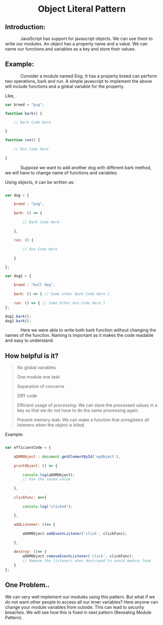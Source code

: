 <h1 align = "center">Object Literal Pattern</h1>
<h2> Introduction: </h2>
<p style = "text-indent: 10%">JavaScript has support for javascript objects. We can use them to write our modules. An object has a property name and a value. We can name our functions and variables as a key and store their values.</p>

<h2> Example: </h2>

<p style = "text-indent: 10%">Consider a module named Dog. It has a property breed can perform two operations, bark and run.
A simple javascript to implement the above will include functions and a global variable for the property.</p>
Like,

```js
var breed = "pug";

function bark() {
	
    // Bark Code Here

}

function run() {
	
    // Run Code Here
    
}

```

<p style = "text-indent: 10%">Suppose we want to add another dog with different bark method, we will have to change name of functions and variables.</p>

Using objects, it can be written as:

```js

var dog = {

	breed : "pug",
    
    bark: () => {
    	
        // Bark Code Here
        
    },
    
    run: () {
    
    	// Run Code Here
        
    }

};

var dog2 = {
	
    breed : "bull dog",
    
    bark: () => { // Some other Bark Code Here },
    
    run: () => { // Some Other Run Code Here }
};

dog1.bark();
dog2.bark();

```

<p style = "text-indent: 10%">Here we were able to write both bark function without changing the names of the function. Naming is important as it makes the code readable and easy to understand.</p>

<h2> How helpful is it? </h2>

>No global variables
>
>One module one task
>
>Separation of concerns
>
>DRY code
>
>Efficient usage of processing: We can store the processed values in a key so that we do not have to do the same processing again.
>
>Prevent memory leak: We can make a function that unregisters all listeners when the object is killed.

Example:
```js

var efficientCode = {
	
    aDOMObject : document.getElementById('myObject'),
    
    printObject: () => {
    
    	console.log(aDOMObject);
        // Use the saved value
        
    },
    
    clickFunc: e=>{
    
    	console.log("clicked");
        
    },
    
    addListener: ()=> {
    
    	aDOMObject.addEventListener('click', clickFunc);
        
    },
    
    destroy: ()=> {
    	aDOMObject.removeEventListener('click', clickFunc);
        // Remove the listeners when destroyed to avoid memory leak
    }
};

```

<h2> One Problem..</h2>

We can very well implement our modules using this pattern. But what if we do not want other people to access all our inner variables? Here anyone can change your module variables from outside. This can lead to security breaches. We will see how this is fixed in next pattern (Revealing Module Pattern).
